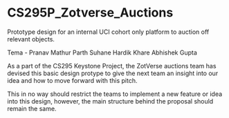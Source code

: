 # CS295P_Zotverse_Auctions
Prototype design for an internal UCI cohort only platform to auction off relevant objects.

Tema - 
Pranav Mathur
Parth Suhane
Hardik Khare
Abhishek Gupta

As a part of the CS295 Keystone Project, the ZotVerse auctions team has devised this basic design protype to give the next team an insight into our idea and how to move forward with this pitch.

This in no way should restrict the teams to implement a new feature or idea into this design, however, the main structure behind the proposal should remain the same.
